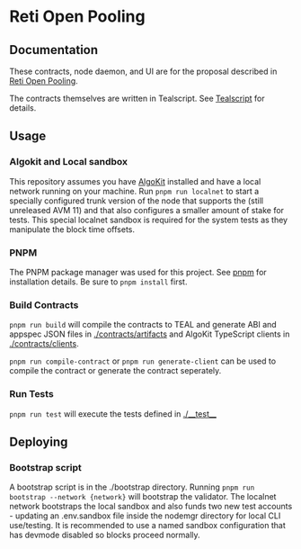 # Reti Open Pooling

## Documentation

These contracts, node daemon, and UI are for the proposal described in [Reti Open Pooling](../docs/reti-open-pooling.md).

The contracts themselves are written in Tealscript. See [Tealscript](https://tealscript.algo.xyz) for details.

## Usage

### Algokit and Local sandbox

This repository assumes you have [AlgoKit](https://github.com/algorandfoundation/algokit-cli) installed and have a local network running on your machine. Run `pnpm run localnet` to start a specially configured trunk version of the node that supports the (still unreleased AVM 11) and that also configures a smaller amount of stake for tests. This special localnet sandbox is required for the system tests as they manipulate the block time offsets.

### PNPM

The PNPM package manager was used for this project. See [pnpm](https://pnpm.io/) for installation details. Be sure to `pnpm install` first.

### Build Contracts

`pnpm run build` will compile the contracts to TEAL and generate ABI and appspec JSON files in [./contracts/artifacts](./contracts/artifacts/) and AlgoKit TypeScript clients in [./contracts/clients](./contracts/clients/).

`pnpm run compile-contract` or `pnpm run generate-client` can be used to compile the contract or generate the contract seperately.

### Run Tests

`pnpm run test` will execute the tests defined in [./\_\_test\_\_](./__test__)

## Deploying

### Bootstrap script

A bootstrap script is in the ./bootstrap directory. Running `pnpm run bootstrap --network {network}` will bootstrap the validator. The localnet network bootstraps the local sandbox and also funds two new test accounts - updating an .env.sandbox file inside the nodemgr directory for local CLI use/testing. It is recommended to use a named sandbox configuration that has devmode disabled so blocks proceed normally.
